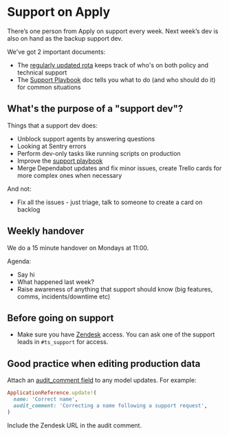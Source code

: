 # Support on Apply

There’s one person from Apply on support every week. Next week’s dev is also on hand as the backup support dev.

We've got 2 important documents:

- The [regularly updated rota](https://educationgovuk.sharepoint.com/:x:/s/TeacherServices/EeD2Ew8Ga-NAn9FuH-FpAp8B3MwZk-K-spUebsAF_k9uNw?e=cGoQsD) keeps track of who's on both policy and technical support
- The [Support Playbook](support_playbook.md) doc tells you what to do (and who should do it) for common situations

## What's the purpose of a "support dev"?

Things that a support dev does:

- Unblock support agents by answering questions
- Looking at Sentry errors
- Perform dev-only tasks like running scripts on production
- Improve the [support playbook](support_playbook.md)
- Merge Dependabot updates and fix minor issues, create Trello cards for more complex ones when necessary

And not:

- Fix all the issues - just triage, talk to someone to create a card on backlog

## Weekly handover

We do a 15 minute handover on Mondays at 11:00.

Agenda:

- Say hi
- What happened last week?
- Raise awareness of anything that support should know (big features, comms, incidents/downtime etc)

## Before going on support

- Make sure you have [Zendesk](https://becomingateacher.zendesk.com/agent/dashboard) access. You can ask one of the support leads in `#ts_support` for access.

## Good practice when editing production data

Attach an [audit_comment field](https://github.com/collectiveidea/audited#comments) to any model updates. For example:

```rb
ApplicationReference.update!(
  name: 'Correct name',
  audit_comment: 'Correcting a name following a support request',
)
```

Include the Zendesk URL in the audit comment.
